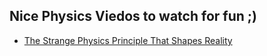 
## Nice Physics Viedos to watch for fun ;)


- [The Strange Physics Principle That Shapes Reality](https://www.youtube.com/watch?v=Q10_srZ-pbs)
